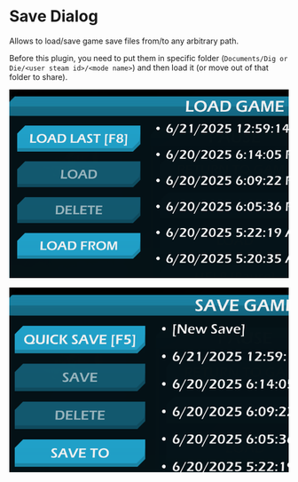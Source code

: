 
# Save Dialog

Allows to load/save game save files from/to any arbitrary path.

Before this plugin, you need to put them in specific folder (`Documents/Dig or Die/<user steam id>/<mode name>`) and then load it (or move out of that folder to share).

![Showcase load from](readme-res/showcase-load-from.png)

![Showcase save to](readme-res/showcase-save-to.png)
